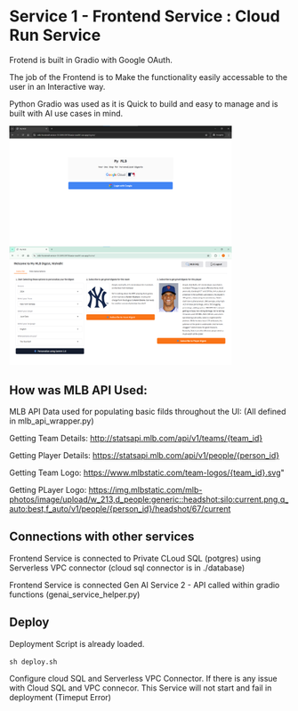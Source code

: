 # Service 1 - Frontend Service : Cloud Run Service

Frotend is built in Gradio with Google OAuth.

The job of the Frontend is to Make the functionality easily accessable to the user in an Interactive way.

Python Gradio was used as it is Quick to build and easy to manage and is built with AI use cases in mind.


<img src="/images/signin_light_theme.png" width="400"/>                             <img src="/images/home_light_theme.png" width="400"/> 




## How was MLB API Used:
MLB API Data used for populating basic filds throughout the UI: (All defined in mlb_api_wrapper.py)

Getting Team Details: http://statsapi.mlb.com/api/v1/teams/{team_id}

Getting Player Details: https://statsapi.mlb.com/api/v1/people/{person_id}

Getting Team Logo: https://www.mlbstatic.com/team-logos/{team_id}.svg"

Getting PLayer Logo: https://img.mlbstatic.com/mlb-photos/image/upload/w_213,d_people:generic::headshot:silo:current.png,q_auto:best,f_auto/v1/people/{person_id}/headshot/67/current


## Connections with other services
Frontend Service is connected to Private CLoud SQL (potgres) using Serverless VPC connector (cloud sql connector is in ./database)

Frontend Service is connected Gen AI Service 2 - API called within gradio functions (genai_service_helper.py)

## Deploy

Deployment Script is already loaded.

```sh deploy.sh```

Configure cloud SQL and Serverless VPC Connector. If there is any issue with Cloud SQL and VPC connecor. This Service will not start and fail in deployment (Timeput Error)
